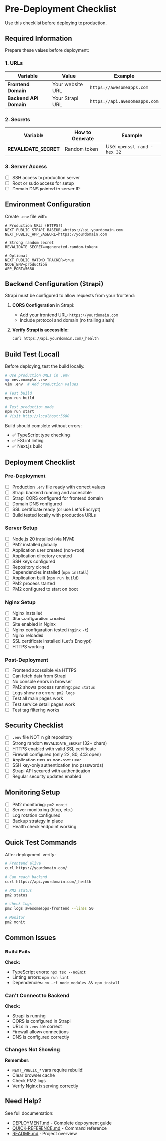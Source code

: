 # Pre-Deployment Checklist

Use this checklist before deploying to production.

## Required Information

Prepare these values before deployment:

### 1. URLs

| Variable | Value | Example |
|----------|-------|---------|
| **Frontend Domain** | Your website URL | `https://awesomeapps.com` |
| **Backend API Domain** | Your Strapi URL | `https://api.awesomeapps.com` |

### 2. Secrets

| Variable | How to Generate | Example |
|----------|-----------------|---------|
| **REVALIDATE_SECRET** | Random token | Use: `openssl rand -hex 32` |

### 3. Server Access

- [ ] SSH access to production server
- [ ] Root or sudo access for setup
- [ ] Domain DNS pointed to server IP

## Environment Configuration

Create `.env` file with:

```env
# Production URLs (HTTPS!)
NEXT_PUBLIC_STRAPI_BASEURL=https://api.yourdomain.com
NEXT_PUBLIC_APP_BASEURL=https://yourdomain.com

# Strong random secret
REVALIDATE_SECRET=<generated-random-token>

# Optional
NEXT_PUBLIC_MATOMO_TRACKER=true
NODE_ENV=production
APP_PORT=5680
```

## Backend Configuration (Strapi)

Strapi must be configured to allow requests from your frontend:

1. **CORS Configuration** in Strapi:
   - Add your frontend URL: `https://yourdomain.com`
   - Include protocol and domain (no trailing slash)

2. **Verify Strapi is accessible:**
   ```bash
   curl https://api.yourdomain.com/_health
   ```

## Build Test (Local)

Before deploying, test the build locally:

```bash
# Use production URLs in .env
cp env.example .env
vim .env  # Add production values

# Test build
npm run build

# Test production mode
npm run start
# Visit http://localhost:5680
```

Build should complete without errors:
- ✅ TypeScript type checking
- ✅ ESLint linting
- ✅ Next.js build

## Deployment Checklist

### Pre-Deployment

- [ ] Production `.env` file ready with correct values
- [ ] Strapi backend running and accessible
- [ ] Strapi CORS configured for frontend domain
- [ ] Domain DNS configured
- [ ] SSL certificate ready (or use Let's Encrypt)
- [ ] Build tested locally with production URLs

### Server Setup

- [ ] Node.js 20 installed (via NVM)
- [ ] PM2 installed globally
- [ ] Application user created (non-root)
- [ ] Application directory created
- [ ] SSH keys configured
- [ ] Repository cloned
- [ ] Dependencies installed (`npm install`)
- [ ] Application built (`npm run build`)
- [ ] PM2 process started
- [ ] PM2 configured to start on boot

### Nginx Setup

- [ ] Nginx installed
- [ ] Site configuration created
- [ ] Site enabled in Nginx
- [ ] Nginx configuration tested (`nginx -t`)
- [ ] Nginx reloaded
- [ ] SSL certificate installed (Let's Encrypt)
- [ ] HTTPS working

### Post-Deployment

- [ ] Frontend accessible via HTTPS
- [ ] Can fetch data from Strapi
- [ ] No console errors in browser
- [ ] PM2 shows process running: `pm2 status`
- [ ] Logs show no errors: `pm2 logs`
- [ ] Test all main pages work
- [ ] Test service detail pages work
- [ ] Test tag filtering works

## Security Checklist

- [ ] `.env` file NOT in git repository
- [ ] Strong random `REVALIDATE_SECRET` (32+ chars)
- [ ] HTTPS enabled with valid SSL certificate
- [ ] Firewall configured (only 22, 80, 443 open)
- [ ] Application runs as non-root user
- [ ] SSH key-only authentication (no passwords)
- [ ] Strapi API secured with authentication
- [ ] Regular security updates enabled

## Monitoring Setup

- [ ] PM2 monitoring: `pm2 monit`
- [ ] Server monitoring (htop, etc.)
- [ ] Log rotation configured
- [ ] Backup strategy in place
- [ ] Health check endpoint working

## Quick Test Commands

After deployment, verify:

```bash
# Frontend alive
curl https://yourdomain.com/

# Can reach backend
curl https://api.yourdomain.com/_health

# PM2 status
pm2 status

# Check logs
pm2 logs awesomeapps-frontend --lines 50

# Monitor
pm2 monit
```

## Common Issues

### Build Fails

**Check:**
- TypeScript errors: `npx tsc --noEmit`
- Linting errors: `npm run lint`
- Dependencies: `rm -rf node_modules && npm install`

### Can't Connect to Backend

**Check:**
- Strapi is running
- CORS is configured in Strapi
- URLs in `.env` are correct
- Firewall allows connections
- DNS is configured correctly

### Changes Not Showing

**Remember:**
- `NEXT_PUBLIC_*` vars require rebuild!
- Clear browser cache
- Check PM2 logs
- Verify Nginx is serving correctly

## Need Help?

See full documentation:
- [DEPLOYMENT.md](DEPLOYMENT.md) - Complete deployment guide
- [QUICK-REFERENCE.md](QUICK-REFERENCE.md) - Command reference
- [README.md](../README.md) - Project overview

